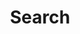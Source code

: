 ---
title: "Search"
layout: "search"
url: "/search/"
summary: "search"
placeholder: "Search posts..."
---